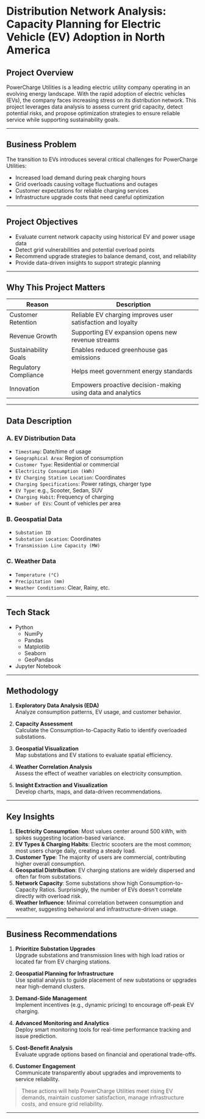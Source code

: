 # Distribution Network Analysis: Capacity Planning for Electric Vehicle (EV) Adoption in North America

## Project Overview

PowerCharge Utilities is a leading electric utility company operating in an evolving energy landscape. With the rapid adoption of electric vehicles (EVs), the company faces increasing stress on its distribution network. This project leverages data analysis to assess current grid capacity, detect potential risks, and propose optimization strategies to ensure reliable service while supporting sustainability goals.

---

## Business Problem

The transition to EVs introduces several critical challenges for PowerCharge Utilities:

- Increased load demand during peak charging hours
- Grid overloads causing voltage fluctuations and outages
- Customer expectations for reliable charging services
- Infrastructure upgrade costs that need careful optimization

---

## Project Objectives

- Evaluate current network capacity using historical EV and power usage data
- Detect grid vulnerabilities and potential overload points
- Recommend upgrade strategies to balance demand, cost, and reliability
- Provide data-driven insights to support strategic planning

---

## Why This Project Matters

| Reason                 | Description                                                             |
|------------------------|-------------------------------------------------------------------------|
| Customer Retention     | Reliable EV charging improves user satisfaction and loyalty             |
| Revenue Growth         | Supporting EV expansion opens new revenue streams                      |
| Sustainability Goals   | Enables reduced greenhouse gas emissions                                |
| Regulatory Compliance  | Helps meet government energy standards                                  |
| Innovation             | Empowers proactive decision-making using data and analytics             |

---

## Data Description

### A. EV Distribution Data

- `Timestamp`: Date/time of usage
- `Geographical Area`: Region of consumption
- `Customer Type`: Residential or commercial
- `Electricity Consumption (kWh)`
- `EV Charging Station Location`: Coordinates
- `Charging Specifications`: Power ratings, charger type
- `EV Type`: e.g., Scooter, Sedan, SUV
- `Charging Habit`: Frequency of charging
- `Number of EVs`: Count of vehicles per area

### B. Geospatial Data

- `Substation ID`
- `Substation Location`: Coordinates
- `Transmission Line Capacity (MW)`

### C. Weather Data

- `Temperature (°C)`
- `Precipitation (mm)`
- `Weather Conditions`: Clear, Rainy, etc.

---

## Tech Stack

- Python
  - NumPy
  - Pandas
  - Matplotlib
  - Seaborn
  - GeoPandas
- Jupyter Notebook

---

## Methodology

1. **Exploratory Data Analysis (EDA)**  
   Analyze consumption patterns, EV usage, and customer behavior.

2. **Capacity Assessment**  
   Calculate the Consumption-to-Capacity Ratio to identify overloaded substations.

3. **Geospatial Visualization**  
   Map substations and EV stations to evaluate spatial efficiency.

4. **Weather Correlation Analysis**  
   Assess the effect of weather variables on electricity consumption.

5. **Insight Extraction and Visualization**  
   Develop charts, maps, and data-driven recommendations.

---

## Key Insights

1. **Electricity Consumption**: Most values center around 500 kWh, with spikes suggesting location-based variance.
2. **EV Types & Charging Habits**: Electric scooters are the most common; most users charge daily, creating a steady load.
3. **Customer Type**: The majority of users are commercial, contributing higher overall consumption.
4. **Geospatial Distribution**: EV charging stations are widely dispersed and often far from substations.
5. **Network Capacity**: Some substations show high Consumption-to-Capacity Ratios. Surprisingly, the number of EVs doesn't correlate directly with overload risk.
6. **Weather Influence**: Minimal correlation between consumption and weather, suggesting behavioral and infrastructure-driven usage.

---

## Business Recommendations

1. **Prioritize Substation Upgrades**  
   Upgrade substations and transmission lines with high load ratios or located far from EV charging stations.

2. **Geospatial Planning for Infrastructure**  
   Use spatial analysis to guide placement of new substations or upgrades near high-demand clusters.

3. **Demand-Side Management**  
   Implement incentives (e.g., dynamic pricing) to encourage off-peak EV charging.

4. **Advanced Monitoring and Analytics**  
   Deploy smart monitoring tools for real-time performance tracking and issue prediction.

5. **Cost-Benefit Analysis**  
   Evaluate upgrade options based on financial and operational trade-offs.

6. **Customer Engagement**  
   Communicate transparently about upgrades and improvements to service reliability.

> These actions will help PowerCharge Utilities meet rising EV demands, maintain customer satisfaction, manage infrastructure costs, and ensure grid reliability.

---





